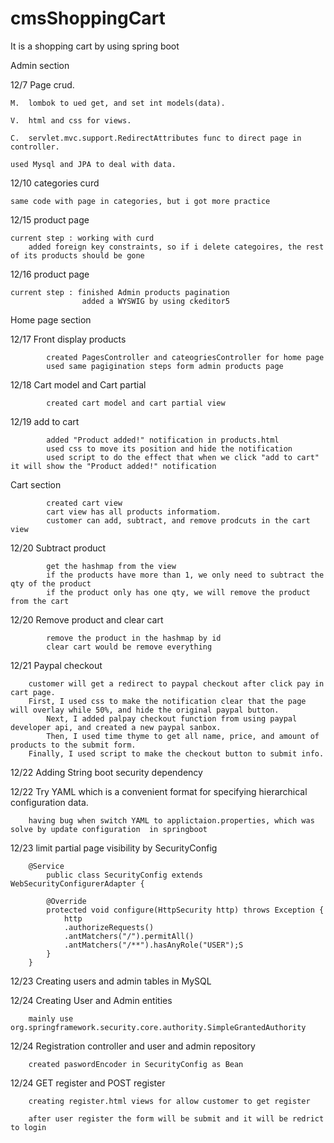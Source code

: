 # cmsShoppingCart
It is a shopping cart by using spring boot

Admin section

12/7 Page crud. 

	M.  lombok to ued get, and set int models(data).

	V.  html and css for views.

	C.  servlet.mvc.support.RedirectAttributes func to direct page in controller.

	used Mysql and JPA to deal with data.

12/10 categories curd

	same code with page in categories, but i got more practice 

12/15 product page

	current step : working with curd 
		added foreign key constraints, so if i delete categoires, the rest of its products should be gone

12/16 product page

	current step : finished Admin products pagination
               		added a WYSWIG by using ckeditor5
               
Home page section

12/17 Front display products

            created PagesController and cateogriesController for home page
            used same pagigination steps form admin products page

12/18 Cart model and Cart partial

           	created cart model and cart partial view

12/19 add to cart

            added "Product added!" notification in products.html
            used css to move its position and hide the notification
            used script to do the effect that when we click "add to cart" it will show the "Product added!" notification

Cart section

        	created cart view
            cart view has all products informatiom.
            customer can add, subtract, and remove prodcuts in the cart view

12/20 Subtract product

            get the hashmap from the view
            if the products have more than 1, we only need to subtract the qty of the product
            if the product only has one qty, we will remove the product from the cart
			
12/20 Remove product and clear cart

            remove the product in the hashmap by id
            clear cart would be remove everything

12/21 Paypal checkout

		customer will get a redirect to paypal checkout after click pay in cart page. 
		First, I used css to make the notification clear that the page will overlay while 50%, and hide the original paypal button.
        	Next, I added palpay checkout function from using paypal developer api, and created a new paypal sanbox.
        	Then, I used time thyme to get all name, price, and amount of products to the submit form.
		Finally, I used script to make the checkout button to submit info.
         

12/22 Adding String boot security dependency

12/22 Try YAML which is a convenient format for specifying hierarchical configuration data.
		
		having bug when switch YAML to applictaion.properties, which was solve by update configuration  in springboot
	
12/23 limit partial page visibility by SecurityConfig

		@Service
			public class SecurityConfig extends WebSecurityConfigurerAdapter {

    		@Override
    		protected void configure(HttpSecurity http) throws Exception {
        		http
                .authorizeRequests()
                .antMatchers("/").permitAll()
                .antMatchers("/**").hasAnyRole("USER");S
    		}
		}

12/23 Creating users and admin tables in MySQL

12/24 Creating User and Admin entities 
		
		mainly use org.springframework.security.core.authority.SimpleGrantedAuthority

12/24 Registration controller and user and admin repository

		created paswordEncoder in SecurityConfig as Bean

12/24 GET register and POST register

		creating register.html views for allow customer to get register 

		after user register the form will be submit and it will be redrict to login 